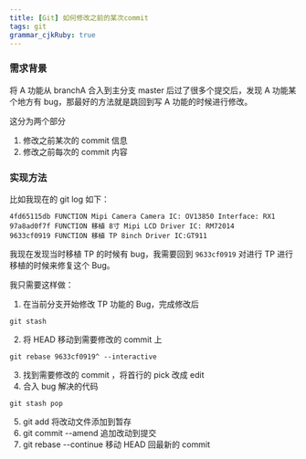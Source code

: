 ```yaml
---
title: [Git] 如何修改之前的某次commit 
tags: git
grammar_cjkRuby: true
---
```



### 需求背景

将 A 功能从 branchA 合入到主分支 master 后过了很多个提交后，发现 A 功能某个地方有 bug，那最好的方法就是跳回到写 A 功能的时候进行修改。

这分为两个部分
1. 修改之前某次的 commit 信息
2. 修改之前每次的 commit 内容

### 实现方法

比如我现在的 git log 如下：
```
4fd65115db FUNCTION Mipi Camera Camera IC: OV13850 Interface: RX1
97a8ad0f7f FUNCTION 移植 8寸 Mipi LCD Driver IC: RM72014
9633cf0919 FUNCTION 移植 TP 8inch Driver IC:GT911
```

我现在发现当时移植 TP 的时候有 bug，我需要回到 `9633cf0919` 对进行 TP 进行移植的时候来修复这个 Bug。

我只需要这样做：
1. 在当前分支开始修改 TP 功能的 Bug，完成修改后 
```
git stash
```
2. 将 HEAD 移动到需要修改的 commit 上
```
git rebase 9633cf0919^ --interactive
```
3. 找到需要修改的 commit ，将首行的 pick 改成 edit
4. 合入 bug 解决的代码
```
git stash pop
```
5. git add 将改动文件添加到暂存
6. git commit --amend 追加改动到提交
7. git rebase --continue 移动 HEAD 回最新的 commit
